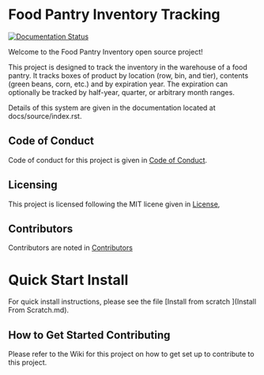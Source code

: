# Food Pantry Inventory Tracking

[![Documentation Status](https://readthedocs.org/projects/food-pantry-inventory/badge/?version=latest)](https://food-pantry-inventory.readthedocs.io/en/latest/?badge=latest)

Welcome to the Food Pantry Inventory open source project!

This project is designed to track the inventory in the warehouse of a food
pantry.  It tracks boxes of product by location (row, bin, and  tier), contents
(green beans, corn, etc.) and by expiration year.  The expiration can 
optionally be tracked by half-year, quarter, or arbitrary month ranges.

Details of this system are given in the documentation located at docs/source/index.rst.

## Code of Conduct

Code of conduct for this project is given in 
[Code of Conduct](Code_of_Conduct.md).

## Licensing

This project is licensed following the MIT licene given in
[License](LICENSE),

## Contributors

Contributors are noted in [Contributors](Contributors.md)

# Quick Start Install

For quick install instructions, please see the file [Install from scratch
](Install From Scratch.md).

## How to Get Started Contributing

Please refer to the Wiki for this project on how to get set up to contribute
to this project.
